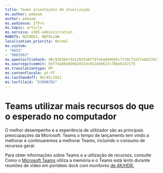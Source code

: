 ```yaml
---
title: Teams orientações de atualização
ms.author: pebaum
author: pebaum
ms.audience: ITPro
ms.topic: article
ms.service: o365-administration
ROBOTS: NOINDEX, NOFOLLOW
localization_priority: Normal
ms.custom:
- "6653"
- "9003563"
ms.openlocfilehash: 98c93b3b674412025e0ff0fa6a609665cf720c75d17e0d278c3abe123d5ec01c
ms.sourcegitcommit: b5f7da89a650d2915dc652449623c78be6247175
ms.translationtype: MT
ms.contentlocale: pt-PT
ms.lasthandoff: 08/05/2021
ms.locfileid: "53998702"
---
```

# <a name="teams-is-using-more-computer-resources-than-expected"></a>Teams utilizar mais recursos do que o esperado no computador

O melhor desempenho e a experiência de utilizador são as principais preocupações da Microsoft. Teams o tempo de lançamento tem vindo a melhorar e continuaremos a melhorar Teams, incluindo o consumo de recursos geral.  

Para obter informações sobre Teams e a utilização de recursos, consulte Como o [Microsoft Teams](https://docs.microsoft.com/microsoftteams/teams-memory-usage-perf) utiliza a memória e o Teams está lento durante reuniões de vídeo em portáteis dock com monitores [de 4K/HDR.](https://docs.microsoft.com/MicrosoftTeams/troubleshoot/known-issues/teams-slow-video-meetings-laptops-4k)
